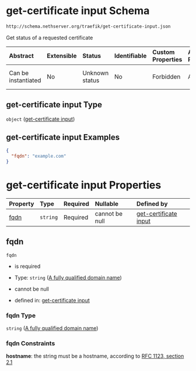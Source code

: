 # get-certificate input Schema

```txt
http://schema.nethserver.org/traefik/get-certificate-input.json
```

Get status of a requested certificate

| Abstract            | Extensible | Status         | Identifiable | Custom Properties | Additional Properties | Access Restrictions | Defined In                                                                              |
| :------------------ | :--------- | :------------- | :----------- | :---------------- | :-------------------- | :------------------ | :-------------------------------------------------------------------------------------- |
| Can be instantiated | No         | Unknown status | No           | Forbidden         | Allowed               | none                | [get-certificate-input.json](traefik/get-certificate-input.json "open original schema") |

## get-certificate input Type

`object` ([get-certificate input](get-certificate-input.md))

## get-certificate input Examples

```json
{
  "fqdn": "example.com"
}
```

# get-certificate input Properties

| Property      | Type     | Required | Nullable       | Defined by                                                                                                                                                                    |
| :------------ | :------- | :------- | :------------- | :---------------------------------------------------------------------------------------------------------------------------------------------------------------------------- |
| [fqdn](#fqdn) | `string` | Required | cannot be null | [get-certificate input](get-certificate-input-properties-a-fully-qualified-domain-name.md "http://schema.nethserver.org/traefik/get-certificate-input.json#/properties/fqdn") |

## fqdn



`fqdn`

* is required

* Type: `string` ([A fully qualified domain name](get-certificate-input-properties-a-fully-qualified-domain-name.md))

* cannot be null

* defined in: [get-certificate input](get-certificate-input-properties-a-fully-qualified-domain-name.md "http://schema.nethserver.org/traefik/get-certificate-input.json#/properties/fqdn")

### fqdn Type

`string` ([A fully qualified domain name](get-certificate-input-properties-a-fully-qualified-domain-name.md))

### fqdn Constraints

**hostname**: the string must be a hostname, according to [RFC 1123, section 2.1](https://tools.ietf.org/html/rfc1123 "check the specification")

